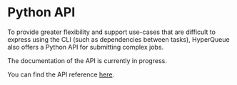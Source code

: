 # Python API
To provide greater flexibility and support use-cases that are difficult to express using the CLI
(such as dependencies between tasks), HyperQueue also offers a Python API for submitting complex jobs.

The documentation of the API is currently in progress.

You can find the API reference [here](apidoc).
